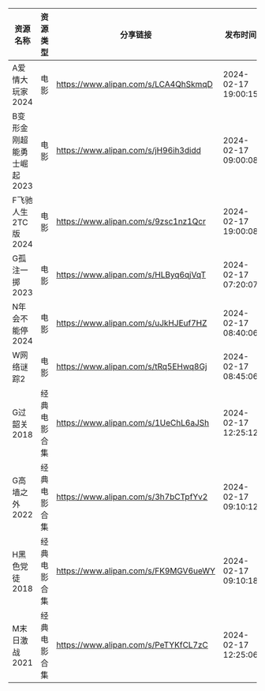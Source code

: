 | 资源名称            | 资源类型   | 分享链接                                 | 发布时间                |
| --------------- | ------ | ------------------------------------ | ------------------- |
| A爱情大玩家2024      | 电影     | https://www.alipan.com/s/LCA4QhSkmqD | 2024-02-17 19:00:15 |
| B变形金刚超能勇士崛起2023 | 电影     | https://www.alipan.com/s/jH96ih3didd | 2024-02-17 09:00:08 |
| F飞驰人生2TC版2024   | 电影     | https://www.alipan.com/s/9zsc1nz1Qcr | 2024-02-17 19:00:08 |
| G孤注一掷2023       | 电影     | https://www.alipan.com/s/HLByq6qjVqT | 2024-02-17 07:20:07 |
| N年会不能停2024      | 电影     | https://www.alipan.com/s/uJkHJEuf7HZ | 2024-02-17 08:40:06 |
| W网络谜踪2          | 电影     | https://www.alipan.com/s/tRq5EHwq8Gj | 2024-02-17 08:45:06 |
| G过韶关2018        | 经典电影合集 | https://www.alipan.com/s/1UeChL6aJSh | 2024-02-17 12:25:12 |
| G高墙之外2022       | 经典电影合集 | https://www.alipan.com/s/3h7bCTpfYv2 | 2024-02-17 09:10:12 |
| H黑色党徒2018       | 经典电影合集 | https://www.alipan.com/s/FK9MGV6ueWY | 2024-02-17 09:10:18 |
| M末日激战2021       | 经典电影合集 | https://www.alipan.com/s/PeTYKfCL7zC | 2024-02-17 12:25:06 |
